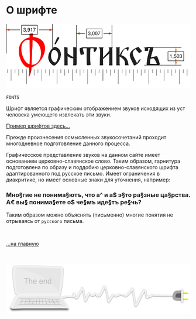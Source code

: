 <div class="navi"><nav id="navi"><!-- js --></nav></div>

# О шрифте

<span id="fert-font-img" class="img" onclick="imgResize()">![img](assets/svg/fert-font.svg)</span>

	FONTS

Шрифт является графическим отображением звуков исходящих из уст человека умеющего извлекать эти звуки.

[Пример шрифтов здесь…](https://fonts.a374.ru/)

Прежде произнесения осмысленных звукосочетаний проходит многодневное подготовление данного процесса.

Графичесское представление звуков на данном сайте имеет основанием церковно-славянское слово. Таким образом, гарнитура подготовлена по образу и поддобию церковно-славянского шрифта адаптированного под русское письмо. Имеет ограничения в диакритике, но имеет основные знаки для уточнения, например:

### Мно§гие не понима§ютъ, что а^ и а$ э§то ра§зные ца§рства. А€ вы§ понима§ете о$ че§мъ иде§тъ ре§чь?

Таким образом можно объяснять (письменно) многие понятия не отрываясь от `русского` письма.

<br>

[…на главную](/)

<br>


<span id="comp-end-img" class="img" onclick="imgResize()">![img](assets/svg/comp-end.svg)</span>

<script src="assets/js/navi.js"></script>
